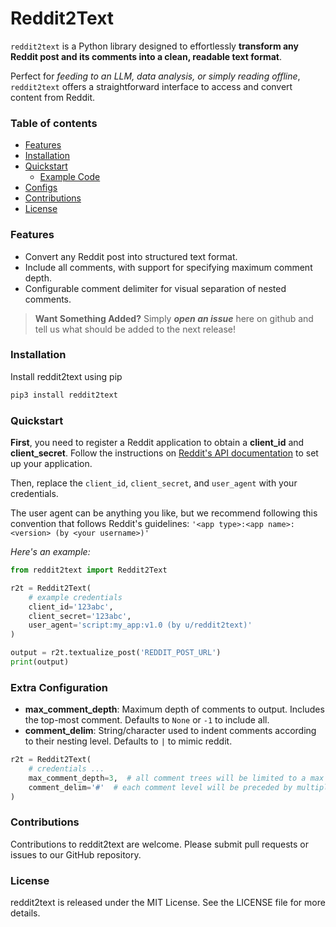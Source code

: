 # Reddit2Text

`reddit2text` is a Python library designed to effortlessly **transform any Reddit post and its comments into a clean, readable text format**.

Perfect for *feeding to an LLM, data analysis, or simply reading offline*, `reddit2text` offers a straightforward interface to access and convert content from Reddit.

### Table of contents
- [Features](#features)
- [Installation](#installation)
- [Quickstart](#quickstart)
  - [Example Code](#example)
- [Configs](#configs)
- [Contributions](#contributions)
- [License](#license)

<a id="features"></a>

### Features
- Convert any Reddit post into structured text format.
- Include all comments, with support for specifying maximum comment depth.
- Configurable comment delimiter for visual separation of nested comments.

> **Want Something Added?**
> Simply ***open an issue*** here on github and tell us what should be added to the next release!

<a id="installation"></a>

### Installation
Install reddit2text using pip
```sh
pip3 install reddit2text
```

<a id="quickstart"></a>

### Quickstart
**First**, you need to register a Reddit application to obtain a **client_id** and **client_secret**. Follow the instructions on [Reddit's API documentation](https://www.reddit.com/wiki/api) to set up your application.

Then, replace the `client_id`, `client_secret`, and `user_agent` with your credentials.

The user agent can be anything you like, but we recommend following this convention that follows Reddit's guidelines: `'<app type>:<app name>:<version> (by <your username>)'`

<a id="example"></a>

*Here's an example:*
```python
from reddit2text import Reddit2Text

r2t = Reddit2Text(
    # example credentials
    client_id='123abc',
    client_secret='123abc',
    user_agent='script:my_app:v1.0 (by u/reddit2text)'
)

output = r2t.textualize_post('REDDIT_POST_URL')
print(output)
```

<a id="configs"></a>

### Extra Configuration
- **max_comment_depth**: Maximum depth of comments to output. Includes the top-most comment. Defaults to `None` or `-1` to include all.
- **comment_delim**: String/character used to indent comments according to their nesting level. Defaults to `|` to mimic reddit.

```python
r2t = Reddit2Text(
    # credentials ...
    max_comment_depth=3,  # all comment trees will be limited to a max of 3 replies
    comment_delim='#'  # each comment level will be preceded by multiples of this string
)
```

<a id="contributions"></a>

### Contributions
Contributions to reddit2text are welcome. Please submit pull requests or issues to our GitHub repository.

<a id="license"></a>

### License
reddit2text is released under the MIT License. See the LICENSE file for more details.
